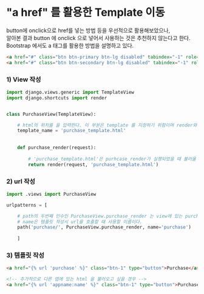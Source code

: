 # "a href" 를 활용한 Template 이동

button에 onclick으로 href를 넣는 방법 등을 우선적으로 활용해보았으나,  
알아본 결과 button 에 onclick 으로 넣어서 사용하는 것은 추천하지 않는다고 한다.  
Bootstrap 에서도 a 태그를 활용한 방법을 설명하고 있다.

```html
<a href="#" class="btn btn-primary btn-lg disabled" tabindex="-1" role="button" aria-disabled="true">Primary link</a>
<a href="#" class="btn btn-secondary btn-lg disabled" tabindex="-1" role="button" aria-disabled="true">Link</a>
```
  
  
  
### 1) View 작성
  ```python
  import django.views.generic import TemplateView
  import django.shortcuts import render
  
  
  class PurchaseView(TemplateView):
  
      # html의 위치를 을 입력한다. 이 부분은 template 를 지정하기 위함이며 render와 크게 관련이 없다.
      template_name = 'purchase_template.html'
      
      
      def purchase_render(request):
      
          # 'purchase_template.html'은 purhcase_render가 실행되었을 때 불러올 html 을 입력한다.
          return render(request, 'purchase_template.html')
   ```
  
  
  
### 2) url 작성
  ```python
  import .views import PurchaseView
  
  urlpatterns = [
  
      # path의 두번째 인수인 PurchaseView.purchase_render 는 view에 있는 purchase_render 함수를 불러온다.
      # name은 템플릿 작성시 url을 호출할 때 사용할 이름이다.
      path('purchase/', PurchaseView.purchase_render, name='purchase')
      
      ]
  ```
  
  
### 3) 템플릿 작성

  ```html
  <a href="{% url 'purchase' %}" class="btn-1" type="button">Purchase</a>
  
  <!-- 추가적으로 다른 앱에 있는 html 을 불러오고 싶을 경우 -->
  <a href="{% url 'appname:name' %}" class="btn-1" type="button">Purchase</a>
  ```
